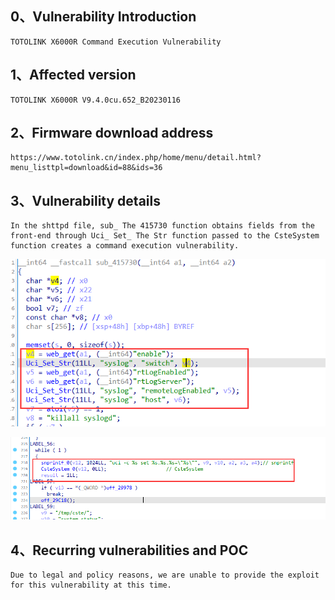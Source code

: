 ## 0、Vulnerability Introduction

```
TOTOLINK X6000R Command Execution Vulnerability
```

## 1、Affected version

```
TOTOLINK X6000R V9.4.0cu.652_B20230116
```

## 2、Firmware download address

```
https://www.totolink.cn/index.php/home/menu/detail.html?menu_listtpl=download&id=88&ids=36
```

## 3、Vulnerability details

```
In the shttpd file, sub_ The 415730 function obtains fields from the front-end through Uci_ Set_ The Str function passed to the CsteSystem function creates a command execution vulnerability.
```

![image-20231018110532748](upload\image-20231018110532748.png)

![image-20231018110545210](upload\image-20231018110545210.png)

## 4、Recurring vulnerabilities and POC

```
Due to legal and policy reasons, we are unable to provide the exploit for this vulnerability at this time.
```